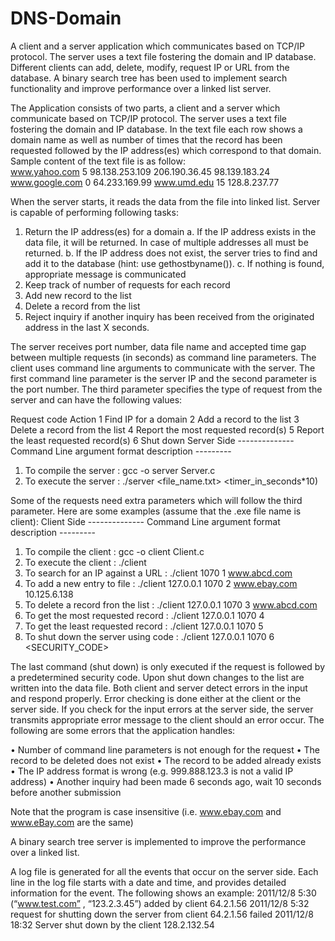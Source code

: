 # DNS-Domain
A client and a server application which communicates based on TCP/IP protocol. The server uses a text file fostering the domain and IP database. Different clients can add, delete, modify, request IP or URL from the database. A binary search tree has been used to implement search functionality and improve performance over a linked list server. 


The Application consists of two parts, a client and a server which communicate based on TCP/IP protocol. The server uses a text file fostering the domain and IP database. In the text file each row shows a domain name as well as number of times that the record has been requested followed by the IP address(es) which correspond to that domain. 
Sample content of the text file is as follow:
<br />
www.yahoo.com 5 98.138.253.109 206.190.36.45 98.139.183.24
www.google.com 0 64.233.169.99
www.umd.edu 15 128.8.237.77

When the server starts, it reads the data from the file into linked list. Server is capable of performing following tasks:
1. Return the IP address(es) for a domain
        a. If the IP address exists in the data file, it will be returned. In case of multiple addresses all must be returned.
        b. If the IP address does not exist, the server tries to find and add it to the database (hint: use gethostbyname()).
        c. If nothing is found, appropriate message is communicated
2. Keep track of number of requests for each record
3. Add new record to the list
4. Delete a record from the list
5. Reject inquiry if another inquiry has been received from the originated address in the last X seconds.

The server receives port number, data file name and accepted time gap between multiple requests (in seconds) as command line parameters.
The client uses command line arguments to communicate with the server. The first command line parameter is the server IP and the second parameter is the port number. The third parameter specifies the type of request from the server and can have the following values:

Request code   Action
           1   Find IP for a domain
           2   Add a record to the list
           3   Delete a record from the list
           4   Report the most requested record(s)
           5   Report the least requested record(s)
           6   Shut down
Server Side
--------------   Command Line argument format description   ---------
1. To compile the server                      : gcc -o server Server.c
2. To execute the server                      : ./server <port number> <file_name.txt> <timer_in_seconds*10)
                      
Some of the requests need extra parameters which will follow the third parameter. 
Here are some examples (assume that the .exe file name is client):
Client Side
--------------   Command Line argument format description   ---------
1. To compile the client                      : gcc -o client Client.c
2. To execute the client                      : ./client <port number> <Request code> <Optional Argument>
3. To search for an IP against a URL          : ./client 1070 1 www.abcd.com
4. To add a new entry to file                 : ./client 127.0.0.1 1070 2 www.ebay.com 10.125.6.138
5. To delete a record fron the list           : ./client 127.0.0.1 1070 3 www.abcd.com
6. To get the most requested record           : ./client 127.0.0.1 1070 4
7. To get the least requested record          : ./client 127.0.0.1 1070 5
8. To shut down the server using code         : ./client 127.0.0.1 1070 6 <SECURITY_CODE>

The last command (shut down) is only executed if the request is followed by a predetermined security code. Upon shut down changes to the list are written into the data file. Both client and server detect errors in the input and respond properly. Error checking is done either at the client or the server side. If you check for the input errors at the server side, the server transmits appropriate error message to the client should an error occur. The following are some errors that the application handles:

• Number of command line parameters is not enough for the request
• The record to be deleted does not exist
• The record to be added already exists
• The IP address format is wrong (e.g. 999.888.123.3 is not a valid IP address)
• Another inquiry had been made 6 seconds ago, wait 10 seconds before another submission

Note that the program is case insensitive (i.e. www.ebay.com and www.eBay.com are the same)

A binary search tree server is implemented to improve the performance over a linked list.

A log file is generated for all the events that occur on the server side. Each line in the log file starts with a date and time, and provides detailed information for the event. 
The following shows an example: 
2011/12/8 5:30 (“www.test.com” , “123.2.3.45”) added by client 64.2.1.56 
2011/12/8 5:32 request for shutting down the server from client 64.2.1.56 failed 
2011/12/8 18:32 Server shut down by the client 128.2.132.54

